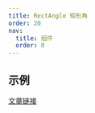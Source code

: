 ```yaml
---
title: RectAngle 矩形角
order: 20
nav:
  title: 组件
  order: 0
---
```


## 示例

<code src="./demo/index.tsx"></code>

[文章链接](https://juejin.cn/post/6844904024240586760)
